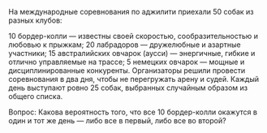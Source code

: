 На международные соревнования по аджилити приехали 50 собак из разных клубов:

10 бордер-колли — известны своей скоростью, сообразительностью и любовью к прыжкам;
20 лабрадоров — дружелюбные и азартные участники;
15 австралийских овчарок (аусси) — энергичные, гибкие и отлично управляемые на трассе;
5 немецких овчарок — мощные и дисциплинированные конкуренты.
 Организаторы решили провести соревнования в два дня, чтобы не перегружать арену и судей. Каждый день выступают ровно 25 собак, выбранных случайным образом из общего списка.

Вопрос: Какова вероятность того, что все 10 бордер-колли окажутся в один и тот же день — либо все в первый, либо все во второй? 



